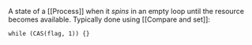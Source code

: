 A state of a [[Process]] when it _spins_ in an empty loop until the resource becomes available. Typically done using [[Compare and set]]:
```
while (CAS(flag, 1)) {}
```